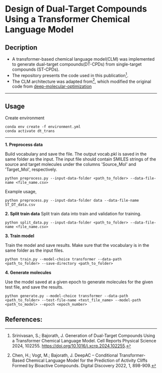   
# Design of Dual-Target Compounds Using a Transformer Chemical Language Model    
## Decription
- A transformer-based chemical language model(CLM) was implemented to generate dual-target compounds(DT-CPDs) from single-target compounds (ST-CPDs).
- The repository presents the code used in this publication[^1].
- The CLM architecture was adapted from[^2], which modified the original code from [deep-molecular-optimization](https://github.com/MolecularAI/deep-molecular-optimization)

----------------------------------------------
## Usage
Create environment 

```
conda env create -f environment.yml
conda activate dt_trans
```
---------------------------------------------

**1. Preprocess data**

Build vocabulary and save the file. The output vocab.pkl is saved in the same folder as the input. The input file should contain SMILES strings of the source and target molecules under the columns 'Source_Mol' and 'Target_Mol', respectively.

```
python preprocess.py --input-data-folder <path_to_folder> --data-file-name <file_name.csv>

```

Example usage,
```
python preprocess.py --input-data-folder data --data-file-name ST_DT_data.csv
```


**2. Split train data**
Split train data into train and validation for training.

```
python split_data.py --input-data-folder <path_to_folder> --data-file-name <file_name.csv>
```

**3. Train model**

 Train the model and save results. Make sure that the vocabulary is in the same folder as the input files.
```
python train.py --model-choice transformer --data-path <path_to_folder> --save-directory <path_to_folder>
``` 

**4. Generate molecules**

Use the model saved at a given epoch to generate molecules for the given test file, and save the results. 

```
python generate.py --model-choice transformer --data-path <path_to_folder> --test-file-name <test_file_name> --model-path <path_to_model> --epoch <epoch_number>
```   

## References:
[^1]: Srinivasan, S.; Bajorath, J. Generation of Dual-Target Compounds Using a Transformer Chemical Language Model. Cell Reports Physical Science 2024, 102255. https://doi.org/10.1016/j.xcrp.2024.102255.  
[^2]:  Chen, H.; Vogt, M.; Bajorath, J. DeepAC – Conditional Transformer-Based Chemical Language Model for the Prediction of Activity Cliffs Formed by Bioactive Compounds. Digital Discovery 2022, 1, 898-909.

 
